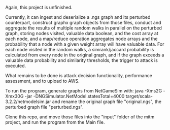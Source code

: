 Again, this project is unfinished. 

Currently, it can ingest and deserialize a .ngs graph and its perturbed counterpart, construct 
graphx graph objects from those files, conduct and aggregate the results of multiple random walks in
parallel on the perturbed graph, storing nodes visited, valuable data boolean, and the cost array at
each node, and a map/reduce operation aggregates node arrays and the probability that a node with a given weight array will have valuable data. For each node visited in the random walks, a simrank/jaccard probability is calculated from every node in the original graph, and if the graph exceeds a valuable data probability and similarity thresholds, the trigger to attack is executed.

What remains to be done is attack decision functionality, performance assessment, and to upload to AWS.

To run the program, generate graphs from NetGameSim with: 
java -Xms2G -Xmx30G -jar -DNGSimulator.NetModel.statesTotal=4000  target/scala-3.2.2/netmodelsim.jar
and rename the original graph file "original.ngs", the perturbed graph file "perturbed.ngs".

Clone this repo, and move those files into the "input" folder of the mitm project, and run the 
program from the Main file.
